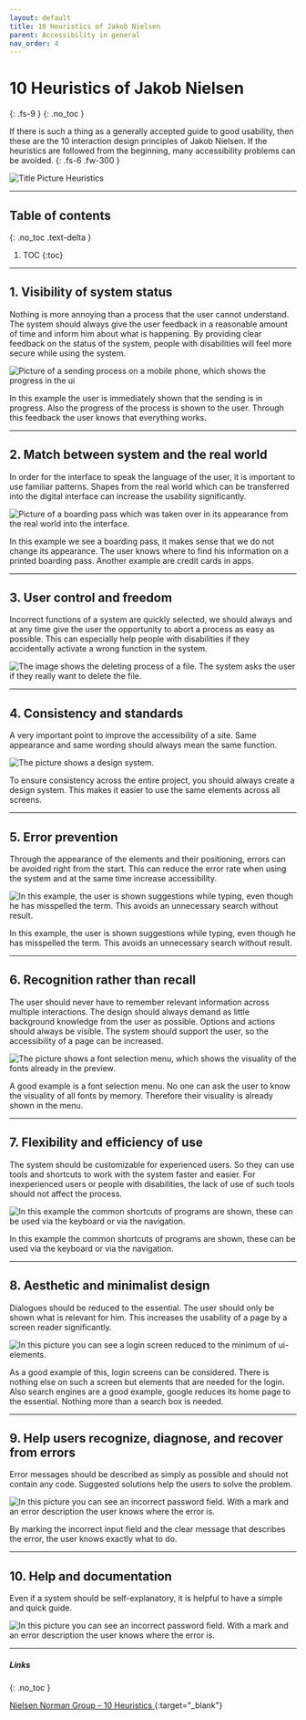 ```yaml
---
layout: default
title: 10 Heuristics of Jakob Nielsen
parent: Accessibility in general
nav_order: 4
---
```


# 10 Heuristics of Jakob Nielsen
{: .fs-9 }
{: .no_toc }

If there is such a thing as a generally accepted guide to good usability, then these are the 10 interaction design principles of Jakob Nielsen. If the heuristics are followed from the beginning, many accessibility problems can be avoided.
{: .fs-6 .fw-300 }

<img src="{{ '/assets/images/heuristics.png' | prepend: site.baseurl }}" alt="Title Picture Heuristics" title="Title Picture Heuristics"/>

---

## Table of contents
{: .no_toc .text-delta }

1. TOC
{:toc}

---

## 1. Visibility of system status

Nothing is more annoying than a process that the user cannot understand. The system should always give the user feedback in a reasonable amount of time and inform him about what is happening. By providing clear feedback on the status of the system, people with disabilities will feel more secure while using the system.

<img src="{{ '/assets/images/heuristics/visibility.png' | prepend: site.baseurl }}" alt="Picture of a sending process on a mobile phone, which shows the progress in the ui" title="Picture of a sending process on a mobile phone, which shows the progress in the ui"/>

In this example the user is immediately shown that the sending is in progress. Also the progress of the process is shown to the user. Through this feedback the user knows that everything works.

---

## 2. Match between system and the real world

In order for the interface to speak the language of the user, it is important to use familiar patterns. Shapes from the real world which can be transferred into the digital interface can increase the usability significantly. 

<img src="{{ '/assets/images/heuristics/real-world.png' | prepend: site.baseurl }}" alt="Picture of a boarding pass which was taken over in its appearance from the real world into the interface." title="Picture of a boarding pass which was taken over in its appearance from the real world into the interface."/>

In this example we see a boarding pass, it makes sense that we do not change its appearance. The user knows where to find his information on a printed boarding pass. Another example are credit cards in apps.

---

## 3. User control and freedom

Incorrect functions of a system are quickly selected, we should always and at any time give the user the opportunity to abort a process as easy as possible. This can especially help people with disabilities if they accidentally activate a wrong function in the system.

<img src="{{ '/assets/images/heuristics/control.png' | prepend: site.baseurl }}" alt="The image shows the deleting process of a file. The system asks the user if they really want to delete the file." title="The image shows the deleting process of a file. The system asks the user if they really want to delete the file."/>

---

## 4. Consistency and standards

A very important point to improve the accessibility of a site. Same appearance and same wording should always mean the same function.  

<img src="{{ '/assets/images/heuristics/consistency.png' | prepend: site.baseurl }}" alt="The picture shows a design system." title="The picture shows a design system."/>

To ensure consistency across the entire project, you should always create a design system. This makes it easier to use the same elements across all screens.


---

## 5. Error prevention

Through the appearance of the elements and their positioning, errors can be avoided right from the start. This can reduce the error rate when using the system and at the same time increase accessibility.

<img src="{{ '/assets/images/heuristics/error-prevention.png' | prepend: site.baseurl }}" alt="In this example, the user is shown suggestions while typing, even though he has misspelled the term. This avoids an unnecessary search without result." title="In this example, the user is shown suggestions while typing, even though he has misspelled the term. This avoids an unnecessary search without result."/>

In this example, the user is shown suggestions while typing, even though he has misspelled the term. This avoids an unnecessary search without result.

---

## 6. Recognition rather than recall

The user should never have to remember relevant information across multiple interactions. The design should always demand as little background knowledge from the user as possible. Options and actions should always be visible. The system should support the user, so the accessibility of a page can be increased.

<img src="{{ '/assets/images/heuristics/recognition.png' | prepend: site.baseurl }}" alt="The picture shows a font selection menu, which shows the visuality of the fonts already in the preview." title="The picture shows a font selection menu, which shows the visuality of the fonts already in the preview."/>

A good example is a font selection menu. No one can ask the user to know the visuality of all fonts by memory. Therefore their visuality is already shown in the menu.

---

## 7. Flexibility and efficiency of use

The system should be customizable for experienced users. So they can use tools and shortcuts to work with the system faster and easier. For inexperienced users or people with disabilities, the lack of use of such tools should not affect the process.

<img src="{{ '/assets/images/heuristics/flexibility.png' | prepend: site.baseurl }}" alt="In this example the common shortcuts of programs are shown, these can be used via the keyboard or via the navigation." title="In this example the common shortcuts of programs are shown, these can be used via the keyboard or via the navigation."/>

In this example the common shortcuts of programs are shown, these can be used via the keyboard or via the navigation.

---

## 8. Aesthetic and minimalist design
Dialogues should be reduced to the essential. The user should only be shown what is relevant for him. This increases the usability of a page by a screen reader significantly.

<img src="{{ '/assets/images/heuristics/minimalism.png' | prepend: site.baseurl }}" alt="In this picture you can see a login screen reduced to the minimum of ui-elements." title="In this picture you can see a login screen reduced to the minimum of ui-elements."/>

As a good example of this, login screens can be considered. There is nothing else on such a screen but elements that are needed for the login. Also search engines are a good example, google reduces its home page to the essential. Nothing more than a search box is needed.

---

## 9. Help users recognize, diagnose, and recover from errors
Error messages should be described as simply as possible and should not contain any code. Suggested solutions help the users to solve the problem.

<img src="{{ '/assets/images/heuristics/recover.png' | prepend: site.baseurl }}" alt="In this picture you can see an incorrect password field. With a mark and an error description the user knows where the error is." title="In this picture you can see an incorrect password field. With a mark and an error description the user knows where the error is."/>

By marking the incorrect input field and the clear message that describes the error, the user knows exactly what to do.

---

## 10. Help and documentation
Even if a system should be self-explanatory, it is helpful to have a simple and quick guide.

<img src="{{ '/assets/images/heuristics/documentation.png' | prepend: site.baseurl }}" alt="In this picture you can see an incorrect password field. With a mark and an error description the user knows where the error is." title="In this picture you can see an incorrect password field. With a mark and an error description the user knows where the error is."/>

---

##### Links
{: .no_toc }

[Nielsen Norman Group – 10 Heuristics ](https://www.nngroup.com/articles/ten-usability-heuristics/ "NNgroup's Homepage"){:target="_blank"}